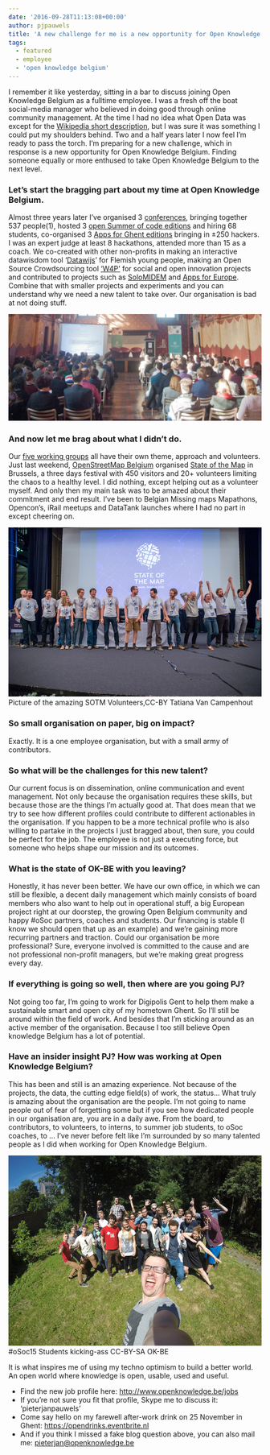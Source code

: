 ```yaml
---
date: '2016-09-28T11:13:08+00:00'
author: pjpauwels
title: 'A new challenge for me is a new opportunity for Open Knowledge Belgium'
tags:
  - featured
  - employee
  - 'open knowledge belgium'
---
```


I remember it like yesterday, sitting in a bar to discuss joining Open Knowledge Belgium as a fulltime employee. I was a fresh off the boat social-media manager who believed in doing good through online community management. At the time I had no idea what Open Data was except for the [Wikipedia short description](https://en.wikipedia.org/wiki/Open_data), but I was sure it was something I could put my shoulders behind. Two and a half years later I now feel I’m ready to pass the torch. I’m preparing for a new challenge, which in response is a new opportunity for Open Knowledge Belgium. Finding someone equally or more enthused to take Open Knowledge Belgium to the next level.

### Let’s start the bragging part about my time at Open Knowledge Belgium.

Almost three years later I’ve organised 3 [conferences](http://2016.openbelgium.be/), bringing together 537 people(1), hosted 3 [open Summer of code editions](http://2016.summerofcode.be/) and hiring 68 students, co-organised 3 [Apps for Ghent editions](http://appsforghent.be/) bringing in ±250 hackers. I was an expert judge at least 8 hackathons, attended more than 15 as a coach. We co-created with other non-profits in making an interactive datawisdom tool ‘[Datawijs](http://datawijs.be/)’ for Flemish young people, making an Open Source Crowdsourcing tool [‘W4P’](http://w4p.be/) for social and open innovation projects and contributed to projects such as [SoloMIDEM](https://www.iminds.be/nl/projecten/SoloMIDEM) and [Apps for Europe](https://okfn.org/projects/apps-europe/). Combine that with smaller projects and experiments and you can understand why we need a new talent to take over. Our organisation is bad at not doing stuff.

![Data Days Ghent](13078952635_b9749a17e6_k.jpg)

### And now let me brag about what I didn’t do.

Our [five working groups](http://www.openknowledge.be/working-groups/) all have their own theme, approach and volunteers. Just last weekend, [OpenStreetMap Belgium](http://osm.be/) organised [State of the Map](http://2016.stateofthemap.org/) in Brussels, a three days festival with 450 visitors and 20+ volunteers limiting the chaos to a healthy level. I did nothing, except helping out as a volunteer myself. And only then my main task was to be amazed about their commitment and end result. I’ve been to Belgian Missing maps Mapathons, Opencon’s, iRail meetups and DataTank launches where I had no part in except cheering on.

![SOTM Volunteers](29333596864_50bc5d7fed_z.jpg) Picture of the amazing SOTM Volunteers,<bq>CC-BY Tatiana Van Campenhout</bq>

### So small organisation on paper, big on impact?

Exactly. It is a one employee organisation, but with a small army of contributors.

### So what will be the challenges for this new talent?

Our current focus is on dissemination, online communication and event management. Not only because the organisation requires these skills, but because those are the things I’m actually good at. That does mean that we try to see how different profiles could contribute to different actionables in the organisation. If you happen to be a more technical profile who is also willing to partake in the projects I just bragged about, then sure, you could be perfect for the job. The employee is not just a executing force, but someone who helps shape our mission and its outcomes.

### What is the state of OK-BE with you leaving?

Honestly, it has never been better. We have our own office, in which we can still be flexible, a decent daily management which mainly consists of board members who also want to help out in operational stuff, a big European project right at our doorstep, the growing Open Belgium community and happy #oSoc partners, coaches and students. Our financing is stable (I know we should open that up as an example) and we’re gaining more recurring partners and traction. Could our organisation be more professional? Sure, everyone involved is committed to the cause and are not professional non-profit managers, but we’re making great progress every day.

### If everything is going so well, then where are you going PJ?

Not going too far, I’m going to work for Digipolis Gent to help them make a sustainable smart and open city of my hometown Ghent. So I’ll still be around within the field of work. And besides that I’m sticking around as an active member of the organisation. Because I too still believe Open knowledge Belgium has a lot of potential.

### Have an insider insight PJ? How was working at Open Knowledge Belgium?

This has been and still is an amazing experience. Not because of the projects, the data, the cutting edge field(s) of work, the status… What truly is amazing about the organisation are the people. I’m not going to name people out of fear of forgetting some but if you see how dedicated people in our organisation are, you are in a daily awe. From the board, to contributors, to volunteers, to interns, to summer job students, to oSoc coaches, to … I’ve never before felt like I’m surrounded by so many talented people as I did when working for Open Knowledge Belgium.

![oSoc15 student shot](19897929969_1ac3f72e1b_z.jpg) #oSoc15 Students kicking-ass CC-BY-SA OK-BE

It is what inspires me of using my techno optimism to build a better world. An open world where knowledge is open, usable, used and useful.

- Find the new job profile here: <http://www.openknowledge.be/jobs>
- If you’re not sure you fit that profile, Skype me to discuss it: ‘pieterjanpauwels’
- Come say hello on my farewell after-work drink on 25 November in Ghent: <https://opendrinks.eventbrite.nl>
- And if you think I missed a fake blog question above, you can also mail me: <pieterjan@openknowledge.be>
